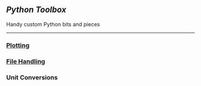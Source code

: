 ## _Python Toolbox_

Handy custom Python bits and pieces

---

### [Plotting](plotting.md)

### [File Handling](file_handling.md)

### Unit Conversions



